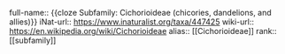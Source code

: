 full-name:: {{cloze Subfamily: Cichorioideae (chicories, dandelions, and allies)}}
iNat-url:: https://www.inaturalist.org/taxa/447425
wiki-url:: https://en.wikipedia.org/wiki/Cichorioideae
alias:: [[Cichorioideae]]
rank:: [[subfamily]]
